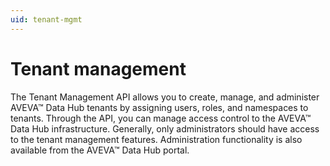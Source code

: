 ```yaml
---
uid: tenant-mgmt
---
```


# Tenant management

The Tenant Management API allows you to create, manage, and administer AVEVA&trade; Data Hub tenants by assigning users, roles, and namespaces to tenants. Through the API, you can manage access control to the AVEVA&trade; Data Hub infrastructure. Generally, only administrators should have access to the tenant management features. Administration functionality is also available from the AVEVA&trade; Data Hub portal.
